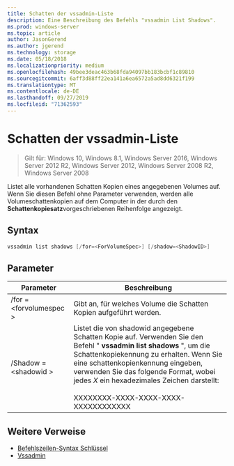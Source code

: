 ```yaml
---
title: Schatten der vssadmin-Liste
description: Eine Beschreibung des Befehls "vssadmin List Shadows".
ms.prod: windows-server
ms.topic: article
author: JasonGerend
ms.author: jgerend
ms.technology: storage
ms.date: 05/18/2018
ms.localizationpriority: medium
ms.openlocfilehash: 49bee3deac463b68fda94097bb183bcbf1c89810
ms.sourcegitcommit: 6aff3d88ff22ea141a6ea6572a5ad8dd6321f199
ms.translationtype: MT
ms.contentlocale: de-DE
ms.lasthandoff: 09/27/2019
ms.locfileid: "71362593"
---
```

# <a name="vssadmin-list-shadows"></a>Schatten der vssadmin-Liste

>Gilt für: Windows 10, Windows 8.1, Windows Server 2016, Windows Server 2012 R2, Windows Server 2012, Windows Server 2008 R2, Windows Server 2008

Listet alle vorhandenen Schatten Kopien eines angegebenen Volumes auf. Wenn Sie diesen Befehl ohne Parameter verwenden, werden alle Volumeschattenkopien auf dem Computer in der durch den **Schattenkopiesatz**vorgeschriebenen Reihenfolge angezeigt.

## <a name="syntax"></a>Syntax

```PowerShell
vssadmin list shadows [/for=<ForVolumeSpec>] [/shadow=<ShadowID>]
```

## <a name="parameters"></a>Parameter

|Parameter|Beschreibung|
|---|---|
|/for = \<forvolumespec >|Gibt an, für welches Volume die Schatten Kopien aufgeführt werden.|
|/Shadow = \<shadowid >|Listet die von shadowid angegebene Schatten Kopie auf. Verwenden Sie den Befehl " **vssadmin list shadows** ", um die Schattenkopiekennung zu erhalten. Wenn Sie eine schattenkopienkennung eingeben, verwenden Sie das folgende Format, wobei jedes *X* ein hexadezimales Zeichen darstellt:<br><br>XXXXXXXX-XXXX-XXXX-XXXX-XXXXXXXXXXXX|

## <a name="additional-references"></a>Weitere Verweise

* [Befehlszeilen-Syntax Schlüssel](https://docs.microsoft.com/previous-versions/windows/it-pro/windows-server-2012-r2-and-2012/cc771080(v%3dws.11))
* [Vssadmin](vssadmin.md)